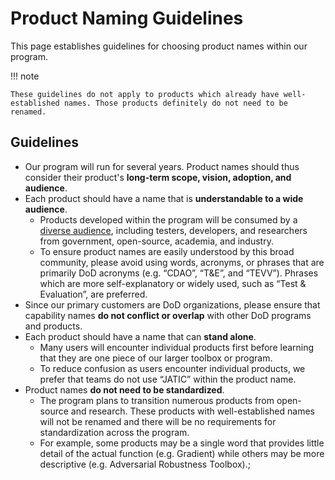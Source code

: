 # Product Naming Guidelines

This page establishes guidelines for choosing product names within our program.

!!! note

    These guidelines do not apply to products which already have well-established names. Those products definitely do not need to be renamed.

## Guidelines

- Our program will run for several years. Product names should thus consider their product's **long-term scope, vision, adoption, and audience**.
- Each product should have a name that is **understandable to a wide audience**.
    - Products developed within the program will be consumed by a [diverse audience](https://jatic.pages.jatic.net/internal-docs/process/guides/user-engagement/), including testers, developers, and researchers from government, open-source, academia, and industry.
    - To ensure product names are easily understood by this broad community, please avoid using words, acronyms, or phrases that are primarily DoD acronyms (e.g. “CDAO”, “T&E”, and “TEVV”). Phrases which are more self-explanatory or widely used, such as “Test & Evaluation”, are preferred.
- Since our primary customers are DoD organizations, please ensure that capability names **do not conflict or overlap** with other DoD programs and products.
- Each product should have a name that can **stand alone**.
    -  Many users will encounter individual products first before learning that they are one piece of our larger toolbox or program.
    - To reduce confusion as users encounter individual products, we prefer that teams do not use “JATIC” within the product name.
- Product names **do not need to be standardized**.
    - The  program plans to transition numerous products from open-source and research. These products with well-established names will not be renamed and there will be no requirements for standardization across the program.
    - For example, some products may be a single word that provides little detail of the actual function (e.g. Gradient) while others may be more descriptive (e.g. Adversarial Robustness Toolbox).;

